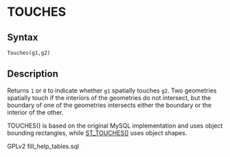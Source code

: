 
# TOUCHES

## Syntax


```
Touches(g1,g2)
```

## Description


Returns `1` or `0` to indicate whether `g1` spatially touches `g2`. Two
geometries spatially touch if the interiors of the geometries do not intersect,
but the boundary of one of the geometries intersects either the boundary or the
interior of the other.


TOUCHES() is based on the original MySQL implementation and uses object bounding rectangles, while [ST_TOUCHES()](st-touches.md) uses object shapes.


GPLv2 fill_help_tables.sql


